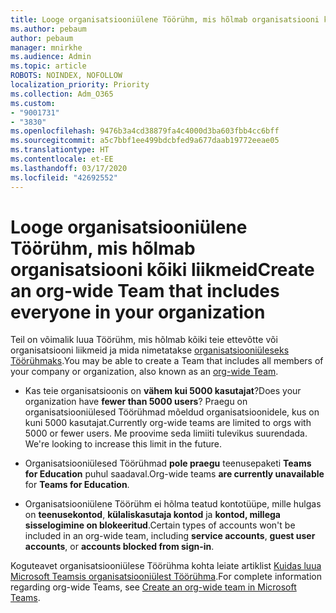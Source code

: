 ```yaml
---
title: Looge organisatsiooniülene Töörühm, mis hõlmab organisatsiooni kõiki liikmeid
ms.author: pebaum
author: pebaum
manager: mnirkhe
ms.audience: Admin
ms.topic: article
ROBOTS: NOINDEX, NOFOLLOW
localization_priority: Priority
ms.collection: Adm_O365
ms.custom:
- "9001731"
- "3830"
ms.openlocfilehash: 9476b3a4cd38879fa4c4000d3ba603fbb4cc6bff
ms.sourcegitcommit: a5c7bbf1ee499bdcbfed9a677daab19772eeae05
ms.translationtype: HT
ms.contentlocale: et-EE
ms.lasthandoff: 03/17/2020
ms.locfileid: "42692552"
---
```

# <a name="create-an-org-wide-team-that-includes-everyone-in-your-organization"></a><span data-ttu-id="adf5b-102">Looge organisatsiooniülene Töörühm, mis hõlmab organisatsiooni kõiki liikmeid</span><span class="sxs-lookup"><span data-stu-id="adf5b-102">Create an org-wide Team that includes everyone in your organization</span></span>

<span data-ttu-id="adf5b-103">Teil on võimalik luua Töörühm, mis hõlmab kõiki teie ettevõtte või organisatsiooni liikmeid ja mida nimetatakse [organisatsiooniüleseks Töörühmaks](https://docs.microsoft.com/microsoftteams/create-an-org-wide-team).</span><span class="sxs-lookup"><span data-stu-id="adf5b-103">You may be able to create a Team that includes all members of your company or organization, also known as an [org-wide Team](https://docs.microsoft.com/microsoftteams/create-an-org-wide-team).</span></span>

- <span data-ttu-id="adf5b-104">Kas teie organisatsioonis on **vähem kui 5000 kasutajat**?</span><span class="sxs-lookup"><span data-stu-id="adf5b-104">Does your organization have **fewer than 5000 users**?</span></span> <span data-ttu-id="adf5b-105">Praegu on organisatsiooniülesed Töörühmad mõeldud organisatsioonidele, kus on kuni 5000 kasutajat.</span><span class="sxs-lookup"><span data-stu-id="adf5b-105">Currently org-wide teams are limited to orgs with 5000 or fewer users.</span></span> <span data-ttu-id="adf5b-106">Me proovime seda limiiti tulevikus suurendada. </span><span class="sxs-lookup"><span data-stu-id="adf5b-106">We're looking to increase this limit in the future.</span></span>

- <span data-ttu-id="adf5b-107">Organisatsiooniülesed Töörühmad **pole praegu** teenusepaketi **Teams for Education** puhul saadaval.</span><span class="sxs-lookup"><span data-stu-id="adf5b-107">Org-wide teams **are currently unavailable** for **Teams for Education**.</span></span>

- <span data-ttu-id="adf5b-108">Organisatsiooniülene Töörühm ei hõlma teatud kontotüüpe, mille hulgas on **teenusekontod**, **külaliskasutaja kontod** ja **kontod, millega sisselogimine on blokeeritud**.</span><span class="sxs-lookup"><span data-stu-id="adf5b-108">Certain types of accounts won't be included in an org-wide team, including **service accounts**, **guest user accounts**, or **accounts blocked from sign-in**.</span></span>

<span data-ttu-id="adf5b-109">Koguteavet organisatsiooniülese Töörühma kohta leiate artiklist [Kuidas luua Microsoft Teamsis organisatsiooniülest Töörühma](https://docs.microsoft.com/microsoftteams/create-an-org-wide-team).</span><span class="sxs-lookup"><span data-stu-id="adf5b-109">For complete information regarding org-wide Teams, see [Create an org-wide team in Microsoft Teams](https://docs.microsoft.com/microsoftteams/create-an-org-wide-team).</span></span> 
